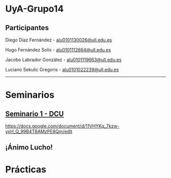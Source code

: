 # UyA-Grupo14

## Participantes
Diego Díaz Fernández - alu0101130026@ull.edu.es

Hugo Fernández Solís - alu0101112664@ull.edu.es

Jacobo Labrador González - alu0101119663@ull.edu.es

Luciano Sekulic Gregoris - alu0101022239@ull.edu.es

----------------------------------
# Seminarios

## [Seminario 1 - DCU](https://github.com/alu0101119663/UyA-Grupo14/tree/main/Seminarios/Seminario%201)
https://docs.google.com/document/d/11VHYKq_7kzw-yxH_Q_99B4TBAMzPE8Qm/edit

## **¡Ánimo Lucho!**


# Prácticas
